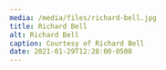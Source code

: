```yaml
---
media: /media/files/richard-bell.jpg
title: Richard Bell
alt: Richard Bell
caption: Courtesy of Richard Bell
date: 2021-01-29T12:28:00-0500
---
```

